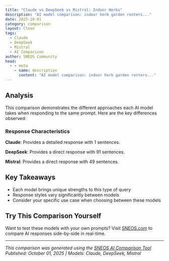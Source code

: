 ```yaml
---
title: "Claude vs DeepSeek vs Mistral: Indoor Herbs"
description: "AI model comparison: indoor herb garden renters..."
date: 2025-10-01
category: comparison
layout: Clean
tags:
  - Claude
  - DeepSeek
  - Mistral
  - AI Comparison
author: SNEOS Community
head:
  - - meta
    - name: description
      content: "AI model comparison: indoor herb garden renters..."
---
```


<ChatComparison
  title="Claude vs DeepSeek vs Mistral: Indoor Herbs"
  prompt="indoor herb garden renters"
  :responses='{
    "Claude": "Here\u0027s a comprehensive guide for renters who want to create an indoor herb garden:\n\n## **Renter-Friendly Setup Options**\n\n### **Container Gardening**\n- Use portable pots, planters, and containers\n- Easily moveable when you relocate\n- No permanent modifications to the space\n- Try tiered plant stands or rolling carts\n\n### **Window Solutions**\n- Suction cup hanging planters\n- Tension rod herb gardens\n- Window sill containers\n- No drilling or permanent hardware needed\n\n### **Vertical Growing**\n- Over-the-door hanging organizers\n- Freestanding plant towers\n- Wall-mounted systems with removable adhesive hooks\n- Ladder-style plant stands\n\n## **Best Herbs for Beginners**\n- **Basil** - fast-growing, loves warmth\n- **Mint** - very hardy, spreads easily\n- **Parsley** - tolerates lower light\n- **Chives** - perennial, easy care\n- **Cilantro** - quick harvest\n- **Oregano** - drought-tolerant\n\n## **Lighting Solutions**\n- **LED grow lights** on adjustable stands\n- **Clip-on grow lights** for individual plants\n- South-facing windows (if available)\n- Rotate plants regularly for even growth\n\n## **Space-Saving Tips**\n- Use vertical space efficiently\n- Choose compact or dwarf varieties\n- Harvest frequently to keep plants small\n- Consider hanging planters\n\nWould you like specific product recommendations or advice for any particular herbs?",
    "DeepSeek": "Of course! This is a fantastic idea for renters. The key is to focus on **non-permanent, space-efficient, and low-mess** solutions that won\u0027t jeopardize your security deposit.\n\nHere\u2019s a complete guide to creating an indoor herb garden for renters, covering systems, plant choices, and renter-friendly tips.\n\n### The Core Challenge for Renters:\n*   **No Drilling:** Can\u0027t put holes in walls or cabinets for heavy shelving or hanging systems.\n*   **Limited Space:** Often working with windowsills, countertops, or a small balcony.\n*   **Avoiding Damage:** Need to protect surfaces from water, soil, and scratches.\n*   **Portability:** Ideally, the garden should be easy to move if you relocate.\n\n---\n\n### 1. Renter-Friendly Garden Systems \u0026 Setups\n\n#### A. The Simple Windowsill Garden\nThis is the classic, low-cost starting point.\n*   **How it works:** Place individual pots or a long rectangular planter on a sunny windowsill (south-facing is best).\n*   **Best For:** Small-scale gardening (3-5 herbs).\n*   **Renter-Friendly Tips:**\n    *   Use plastic, fiberglass, or sealed ceramic pots to minimize weight.\n    *   Place a **waterproof tray** or a cute **drip catcher** under the pots to protect the sill from water stains.\n    *   If the sill is narrow, use a small, non-slip mat to prevent pots from being knocked over.\n\n#### B. Tiered Shelving Units (Freestanding)\nMaximize vertical space without a single drill.\n*   **How it works:** Use a freestanding, multi-tiered shelf (like a bamboo shelf, a metal rack, or a rolling cart) placed in front of a window.\n*   **Best For:** Medium to large gardens, maximizing light in one area.\n*   **Renter-Friendly Tips:**\n    *   **A Rolling Cart (e.g., IKEA R\u00C5SKOG)** is a renter\u0027s best friend. You can move it to follow the sun and easily roll it away when needed.\n    *   Ensure the shelf is stable. You can add non-slip padding to the feet to protect floors.\n    *   Use small, lightweight pots on the shelves.\n\n#### C. Wall-Mounted Systems (No-Drilling Options)\nYes, you can have a vertical garden without holes!\n*   **How it works:**\n    *   **Adhesive Hooks \u0026 Rails:** Use strong, removable adhesive hooks (like 3M Command Hooks) to hang lightweight rails or strips from which you can hang small pots.\n    *   **Over-the-Door Hanging Organizers:** Repurpose a fabric hanging shoe organizer. Place small pots in the pockets. Hang it over a balcony door or a sturdy closet door in a sunny spot.\n    *   **Tension Rod Shelves:** Install a tension rod inside a window frame and hang small shelves or pots from it.\n*   **Best For:** Saving counter space, creating a decorative \u0022green wall\u0022 effect.\n*   **Renter-Friendly Tips:** **Always test the adhesive on a small, hidden area first** and follow the weight limits meticulously.\n\n#### D. Tabletop \u0026 Countertop Gardens\nFor when you have more counter space than window space.\n*   **How it works:**\n    *   **Self-Watering Pots:** These reduce the frequency of watering and contain spills.\n    *   **Tabletop Greenhouses:** A small, clear plastic greenhouse can create a humid microclimate for fussy herbs and looks great.\n    *   **Hydroponic Kits (e.g., AeroGarden, Click \u0026 Grow):** These are the ultimate low-mess, high-success option for renters. They are self-contained, use no soil, and have built-in grow lights, so you can place them anywhere.\n*   **Best For:** Tech lovers, those with low natural light, and anyone who wants a \u0022set it and forget it\u0022 system.\n*   **Renter-Friendly Tips:** Hydroponic kits are a bit of an investment but are completely portable and leave zero mess.\n\n---\n\n### 2. The Best Herbs for a Renter\u0027s Indoor Garden\n\nChoose herbs that are adaptable to container life and don\u0027t have massive root systems.\n\n**The \u0022Starter Pack\u0022 (Easy \u0026 Fast-Growing):**\n*   **Basil:** Loves warmth and sun. Harvest regularly to encourage bushiness.\n*   **Mint:** Grows like a weed! **Crucial:** Keep it in its own pot, as it will invade others.\n*   **Chives:** Very hardy. You just snip what you need, and it grows back.\n*   **Oregano:** A tough, low-growing perennial. Prefers drier soil.\n*   **Thyme:** Another drought-tolerant herb that thrives in pots.\n\n**Good Secondary Choices:**\n*   **Parsley (Flat-leaf or Curly):** Slower to start but very reliable once established.\n*   **Cilantro:** Can be finicky and bolts (goes to seed) quickly in heat. Successive planting (sowing new seeds every few weeks) is key.\n*   **Rosemary:** Prefers a sunnier, drier spot. Can get woody and large, so choose a smaller variety like \u0027Blue Boy\u0027 or \u0027Prostratus\u0027.\n\n---\n\n### 3. Essential Renter-Friendly Tips \u0026 Tricks\n\n1.  **Light is Everything:** Most herbs need **6-8 hours of direct sunlight**. A south-facing window is ideal. If you don\u0027t have that, a **clip-on grow light** is an inexpensive and highly effective solution that requires no permanent installation.\n2.  **Protect Your Surfaces:**\n    *   Always use **saucers or trays** under pots.\n    *   For wooden surfaces, place a **coaster, trivet, or a cute washable mat** underneath the tray for an extra layer of protection.\n    *   For carpets, a large plastic mat or a washable rug is a smart idea.\n3.  **Water Wisely:** Overwatering is the #1 killer of indoor plants. Stick your finger in the soil\u2014if the top inch is dry, it\u0027s time to water. Good drainage is non-negotiable (make sure your pots have holes in the bottom!).\n4.  **Start Small:** Don\u0027t get overwhelmed. Start with 2-3 of your most-used herbs and expand as you gain confidence.\n5.  **Use a Quality Potting Mix:** Don\u0027t use garden soil from outside. It\u0027s too dense for containers and can bring in pests. Use a light, well-draining **potting mix**.\n\n### Quick-Start Shopping List for Renters:\n\n*   **Pots:** 4-6 inch pots with drainage holes (terracotta, plastic, or glazed ceramic).\n*   **Trays/Saucers:** One for each pot or a large rectangular tray for a group of pots.\n*   **Potting Mix:** A bag of all-purpose organic potting soil.\n*   **Plants/Seeds:** Starter plants from a garden center are easier than seeds.\n*   **Freestanding Shelf or Cart (Optional):** If you\u0027re going beyond a windowsill.\n*   **Fertilizer:** A gentle, organic liquid fertilizer (like fish emulsion or seaweed).\n*   **Small Watering Can:** With a narrow spout for control.\n\nBy focusing on these portable, non-damaging systems, you can enjoy the incredible satisfaction of cooking with your own fresh herbs without a single worry for your rental home. Happy gardening",
    "Mistral": "Creating an indoor herb garden is a fantastic idea for renters, as it allows you to enjoy fresh herbs without needing outdoor space. Here are some tips to help you get started:\n\n### 1. **Choose the Right Herbs**\n   - **Basil**: Loves sunlight and warmth.\n   - **Parsley**: Thrives in partial shade.\n   - **Mint**: Grows well in pots and can be invasive outdoors.\n   - **Rosemary**: Needs plenty of light.\n   - **Thyme**: Prefers well-drained soil.\n   - **Chives**: Easy to grow and can tolerate partial shade.\n   - **Oregano**: Likes full sun.\n\n### 2. **Select Appropriate Containers**\n   - **Pots**: Use pots with drainage holes to prevent root rot.\n   - **Window Boxes**: Great for windowsills.\n   - **Hanging Baskets**: Save space and add a decorative touch.\n   - **Vertical Gardens**: Perfect for small spaces; use wall-mounted planters or pocket planters.\n\n### 3. **Lighting**\n   - **Natural Light**: Place your herbs near a south-facing window for maximum sunlight.\n   - **Artificial Light**: Use grow lights if natural light is limited. LED grow lights are energy-efficient and effective.\n\n### 4. **Soil and Watering**\n   - **Soil**: Use well-draining potting mix.\n   - **Watering**: Water herbs when the top inch of soil is dry. Avoid overwatering.\n\n### 5. **Maintenance**\n   - **Pruning**: Regularly prune your herbs to encourage bushy growth.\n   - **Fertilizing**: Use a balanced liquid fertilizer every 4-6 weeks.\n   - **Pest Control**: Keep an eye out for pests like aphids and spider mites. Use natural remedies like neem oil or insecticidal soap.\n\n### 6. **Space Considerations**\n   - **Windowsills**: Ideal for small pots.\n   - **Kitchen Counters**: Use tiered stands to maximize space.\n   - **Bookshelves**: Place small pots on shelves.\n   - **Floors**: Larger pots can be placed on the floor near windows.\n\n### 7. **Renter-Friendly Tips**\n   - **Non-Permanent Solutions**: Avoid anything that requires drilling or nailing into walls. Use command hooks or suction cups for hanging planters.\n   - **Portability**: Choose lightweight pots and planters that are easy to move if you need to relocate.\n   - **Cleanliness**: Use trays under pots to catch any water and prevent damage to floors or surfaces.\n\n### 8. **Decorative Elements**\n   - **Labels**: Use cute labels or chalkboard paint to identify your herbs.\n   - **Colorful Pots**: Add a pop of color with brightly colored pots.\n   - **Plant Stands**: Use decorative plant stands to elevate your herbs and add visual interest.\n\n### 9. **Harvesting**\n   - **Timing**: Harvest herbs in the morning after the dew has evaporated.\n   - **Method**: Pinch or cut the top 2-3 inches of the plant to encourage new growth.\n\n### 10. **Community and Resources**\n   - **Local Nurseries**: Visit local nurseries for advice and supplies.\n   - **Online Communities**: Join online forums or social media groups for tips and support.\n\nBy following these guidelines, you can create a thriving indoor herb garden that enhances your living space and provides fresh herbs for cooking. Enjoy your green thumb adventure!"
  }'
  published-date="17:55"
/>

## Analysis

This comparison demonstrates the different approaches each AI model takes when responding to the same prompt. Here are the key differences observed:

### Response Characteristics

**Claude**: Provides a detailed response with 1 sentences. 

**DeepSeek**: Provides a direct response with 91 sentences. 

**Mistral**: Provides a direct response with 49 sentences. 

## Key Takeaways

- Each model brings unique strengths to this type of query
- Response styles vary significantly between models
- Consider your specific use case when choosing between these models

## Try This Comparison Yourself

Want to test these models with your own prompts? Visit [SNEOS.com](https://sneos.com) to compare AI responses side-by-side in real-time.

---

*This comparison was generated using the [SNEOS AI Comparison Tool](https://sneos.com)*
*Published: October 01, 2025 | Models: Claude, DeepSeek, Mistral*

